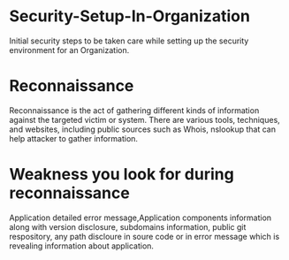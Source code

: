 # Security-Setup-In-Organization
Initial security steps to be taken care while setting up the security environment for an Organization.

# Reconnaissance
Reconnaissance is the act of gathering different kinds of information against the targeted victim or system. There are various tools, techniques, and websites,
including public sources such as Whois, nslookup that can help attacker to gather information.

# Weakness you look for during reconnaissance
Application detailed error message,Application components information along with version disclosure, subdomains information, public git respository, any path discloure in soure code or in error message which is revealing information about application.
